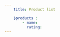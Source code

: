 ```yaml
---
    title: Product list

    $products :
        - name:
          rating:  
---
```


<Products-Main />